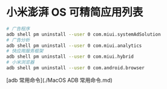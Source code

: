 # 小米澎湃 OS 可精简应用列表

```bash
# 广告程序
adb shell pm uninstall --user 0 com.miui.systemAdSolution
# 广告分析
adb shell pm uninstall --user 0 com.miui.analytics
# 快应用服务框架
adb shell pm uninstall --user 0 com.miui.hybrid
# 小米浏览器
adb shell pm uninstall --user 0 com.android.browser
```

[adb 常用命令](./MacOS ADB 常用命令.md)
